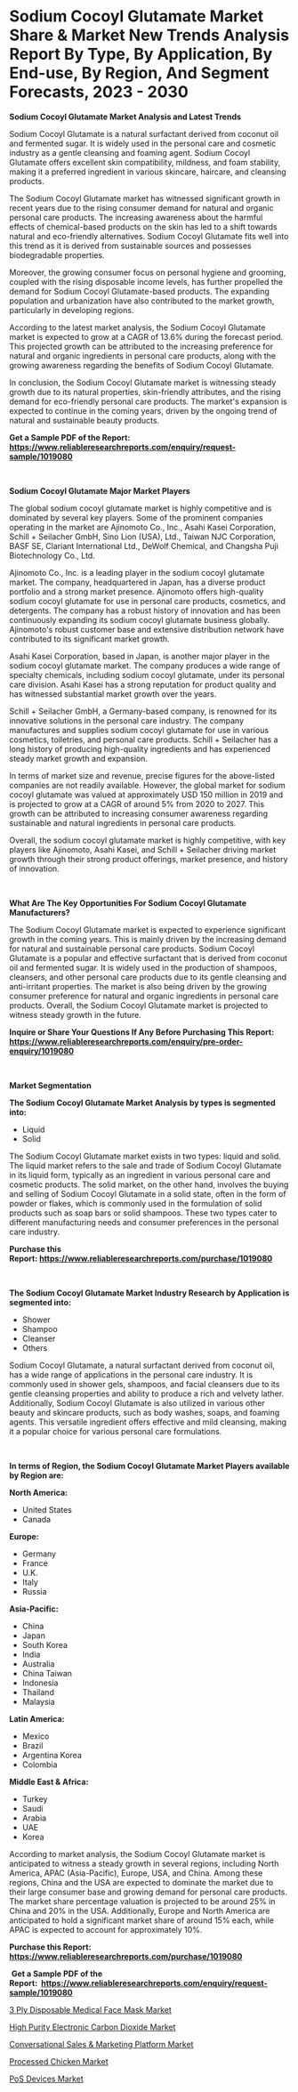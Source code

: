 <p><h1>Sodium Cocoyl Glutamate Market Share & Market New Trends Analysis Report By Type, By Application, By End-use, By Region, And Segment Forecasts, 2023 - 2030</h1></p><p><strong>Sodium Cocoyl Glutamate Market Analysis and Latest Trends</strong></p>
<p><p>Sodium Cocoyl Glutamate is a natural surfactant derived from coconut oil and fermented sugar. It is widely used in the personal care and cosmetic industry as a gentle cleansing and foaming agent. Sodium Cocoyl Glutamate offers excellent skin compatibility, mildness, and foam stability, making it a preferred ingredient in various skincare, haircare, and cleansing products.</p><p>The Sodium Cocoyl Glutamate market has witnessed significant growth in recent years due to the rising consumer demand for natural and organic personal care products. The increasing awareness about the harmful effects of chemical-based products on the skin has led to a shift towards natural and eco-friendly alternatives. Sodium Cocoyl Glutamate fits well into this trend as it is derived from sustainable sources and possesses biodegradable properties.</p><p>Moreover, the growing consumer focus on personal hygiene and grooming, coupled with the rising disposable income levels, has further propelled the demand for Sodium Cocoyl Glutamate-based products. The expanding population and urbanization have also contributed to the market growth, particularly in developing regions.</p><p>According to the latest market analysis, the Sodium Cocoyl Glutamate market is expected to grow at a CAGR of 13.6% during the forecast period. This projected growth can be attributed to the increasing preference for natural and organic ingredients in personal care products, along with the growing awareness regarding the benefits of Sodium Cocoyl Glutamate.</p><p>In conclusion, the Sodium Cocoyl Glutamate market is witnessing steady growth due to its natural properties, skin-friendly attributes, and the rising demand for eco-friendly personal care products. The market's expansion is expected to continue in the coming years, driven by the ongoing trend of natural and sustainable beauty products.</p></p>
<p><strong>Get a Sample PDF of the Report:&nbsp; <a href="https://www.reliableresearchreports.com/enquiry/request-sample/1019080">https://www.reliableresearchreports.com/enquiry/request-sample/1019080</a></strong></p>
<p>&nbsp;</p>
<p><strong>Sodium Cocoyl Glutamate Major Market Players</strong></p>
<p><p>The global sodium cocoyl glutamate market is highly competitive and is dominated by several key players. Some of the prominent companies operating in the market are Ajinomoto Co., Inc., Asahi Kasei Corporation, Schill + Seilacher GmbH, Sino Lion (USA), Ltd., Taiwan NJC Corporation, BASF SE, Clariant International Ltd., DeWolf Chemical, and Changsha Puji Biotechnology Co., Ltd.</p><p>Ajinomoto Co., Inc. is a leading player in the sodium cocoyl glutamate market. The company, headquartered in Japan, has a diverse product portfolio and a strong market presence. Ajinomoto offers high-quality sodium cocoyl glutamate for use in personal care products, cosmetics, and detergents. The company has a robust history of innovation and has been continuously expanding its sodium cocoyl glutamate business globally. Ajinomoto's robust customer base and extensive distribution network have contributed to its significant market growth.</p><p>Asahi Kasei Corporation, based in Japan, is another major player in the sodium cocoyl glutamate market. The company produces a wide range of specialty chemicals, including sodium cocoyl glutamate, under its personal care division. Asahi Kasei has a strong reputation for product quality and has witnessed substantial market growth over the years.</p><p>Schill + Seilacher GmbH, a Germany-based company, is renowned for its innovative solutions in the personal care industry. The company manufactures and supplies sodium cocoyl glutamate for use in various cosmetics, toiletries, and personal care products. Schill + Seilacher has a long history of producing high-quality ingredients and has experienced steady market growth and expansion.</p><p>In terms of market size and revenue, precise figures for the above-listed companies are not readily available. However, the global market for sodium cocoyl glutamate was valued at approximately USD 150 million in 2019 and is projected to grow at a CAGR of around 5% from 2020 to 2027. This growth can be attributed to increasing consumer awareness regarding sustainable and natural ingredients in personal care products.</p><p>Overall, the sodium cocoyl glutamate market is highly competitive, with key players like Ajinomoto, Asahi Kasei, and Schill + Seilacher driving market growth through their strong product offerings, market presence, and history of innovation.</p></p>
<p>&nbsp;</p>
<p><strong>What Are The Key Opportunities For Sodium Cocoyl Glutamate Manufacturers?</strong></p>
<p><p>The Sodium Cocoyl Glutamate market is expected to experience significant growth in the coming years. This is mainly driven by the increasing demand for natural and sustainable personal care products. Sodium Cocoyl Glutamate is a popular and effective surfactant that is derived from coconut oil and fermented sugar. It is widely used in the production of shampoos, cleansers, and other personal care products due to its gentle cleansing and anti-irritant properties. The market is also being driven by the growing consumer preference for natural and organic ingredients in personal care products. Overall, the Sodium Cocoyl Glutamate market is projected to witness steady growth in the future.</p></p>
<p><strong>Inquire or Share Your Questions If Any Before Purchasing This Report: <a href="https://www.reliableresearchreports.com/enquiry/pre-order-enquiry/1019080">https://www.reliableresearchreports.com/enquiry/pre-order-enquiry/1019080</a></strong></p>
<p>&nbsp;</p>
<p><strong>Market Segmentation</strong></p>
<p><strong>The Sodium Cocoyl Glutamate Market Analysis by types is segmented into:</strong></p>
<p><ul><li>Liquid</li><li>Solid</li></ul></p>
<p><p>The Sodium Cocoyl Glutamate market exists in two types: liquid and solid. The liquid market refers to the sale and trade of Sodium Cocoyl Glutamate in its liquid form, typically as an ingredient in various personal care and cosmetic products. The solid market, on the other hand, involves the buying and selling of Sodium Cocoyl Glutamate in a solid state, often in the form of powder or flakes, which is commonly used in the formulation of solid products such as soap bars or solid shampoos. These two types cater to different manufacturing needs and consumer preferences in the personal care industry.</p></p>
<p><strong>Purchase this Report:&nbsp;<a href="https://www.reliableresearchreports.com/purchase/1019080">https://www.reliableresearchreports.com/purchase/1019080</a></strong></p>
<p>&nbsp;</p>
<p><strong>The Sodium Cocoyl Glutamate Market Industry Research by Application is segmented into:</strong></p>
<p><ul><li>Shower</li><li>Shampoo</li><li>Cleanser</li><li>Others</li></ul></p>
<p><p>Sodium Cocoyl Glutamate, a natural surfactant derived from coconut oil, has a wide range of applications in the personal care industry. It is commonly used in shower gels, shampoos, and facial cleansers due to its gentle cleansing properties and ability to produce a rich and velvety lather. Additionally, Sodium Cocoyl Glutamate is also utilized in various other beauty and skincare products, such as body washes, soaps, and foaming agents. This versatile ingredient offers effective and mild cleansing, making it a popular choice for various personal care formulations.</p></p>
<p>&nbsp;</p>
<p><strong>In terms of Region, the Sodium Cocoyl Glutamate Market Players available by Region are:</strong></p>
<p>
    <p> <strong> North America: </strong>
        <ul>
            <li>United States</li>
            <li>Canada</li>
        </ul>
        </p> 
    <p> <strong> Europe: </strong>
        <ul>
            <li>Germany</li>
            <li>France</li>
            <li>U.K.</li>
            <li>Italy</li>
            <li>Russia</li>
        </ul>
        </p> 
    <p> <strong> Asia-Pacific: </strong>
        <ul>
            <li>China</li>
            <li>Japan</li>
            <li>South Korea</li>
            <li>India</li>
            <li>Australia</li>
            <li>China Taiwan</li>
            <li>Indonesia</li>
            <li>Thailand</li>
            <li>Malaysia</li>
        </ul>
        </p> 
    <p> <strong> Latin America: </strong>
        <ul>
            <li>Mexico</li>
            <li>Brazil</li>
            <li>Argentina Korea</li>
            <li>Colombia</li>
        </ul>
        </p> 
    <p> <strong> Middle East & Africa: </strong>
        <ul>
            <li>Turkey</li>
            <li>Saudi</li>
            <li>Arabia</li>
            <li>UAE</li>
            <li>Korea</li>
        </ul>
    </p>
    </p>
<p><p>According to market analysis, the Sodium Cocoyl Glutamate market is anticipated to witness a steady growth in several regions, including North America, APAC (Asia-Pacific), Europe, USA, and China. Among these regions, China and the USA are expected to dominate the market due to their large consumer base and growing demand for personal care products. The market share percentage valuation is projected to be around 25% in China and 20% in the USA. Additionally, Europe and North America are anticipated to hold a significant market share of around 15% each, while APAC is expected to account for approximately 10%.</p></p>
<p><strong>Purchase this Report: <a href="https://www.reliableresearchreports.com/purchase/1019080">https://www.reliableresearchreports.com/purchase/1019080</a></strong></p>
<p>&nbsp;<strong>Get a Sample PDF of the Report:&nbsp;&nbsp;<a href="https://www.reliableresearchreports.com/enquiry/request-sample/1019080">https://www.reliableresearchreports.com/enquiry/request-sample/1019080</a></strong></p>
<p><strong></strong></p>
<p><p><a href="https://www.linkedin.com/pulse/3-ply-disposable-medical-face-mask-market-share-amp-khqbc/">3 Ply Disposable Medical Face Mask Market</a></p><p><a href="https://www.linkedin.com/pulse/high-purity-electronic-carbon-dioxide-market-size-share-zzobc/">High Purity Electronic Carbon Dioxide Market</a></p><p><a href="https://www.linkedin.com/pulse/conversational-sales-amp-marketing-platform-market-crdnc/">Conversational Sales & Marketing Platform Market</a></p><p><a href="https://medium.com/@devyncasper/processed-chicken-market-competitive-analysis-market-trends-and-forecast-to-2030-6ffda48fee80">Processed Chicken Market</a></p><p><a href="https://medium.com/@scottford2001/pos-devices-nbsp-market-focuses-on-market-share-size-and-projected-forecast-till-2030-5abde156b4a3">PoS Devices Market</a></p></p>